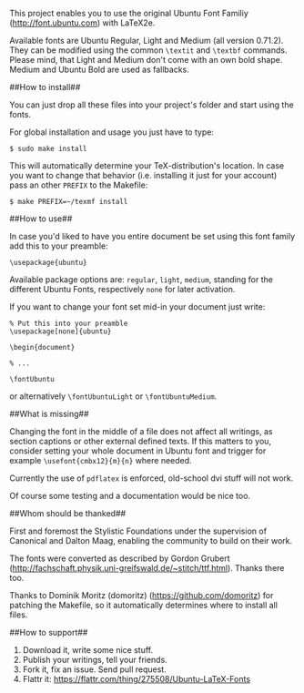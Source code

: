 This project enables you to use the original Ubuntu Font Familiy (http://font.ubuntu.com) with LaTeX2e.

Available fonts are Ubuntu Regular, Light and Medium (all version 0.71.2). They can be modified using the common <code>\\textit</code> and <code>\\textbf</code> commands. Please mind, that Light and Medium don't come with an own bold shape. Medium and Ubuntu Bold are used as fallbacks.

##How to install##

You can just drop all these files into your project's folder and start using the fonts.

For global installation and usage you just have to type:

	$ sudo make install

This will automatically determine your TeX-distribution's location. In case you want to change that behavior (i.e. installing it just for your account) pass an other <code>PREFIX</code> to the Makefile:

	$ make PREFIX=~/texmf install

##How to use##

In case you'd liked to have you entire document be set using this font family add this to your preamble:

	\usepackage{ubuntu}

Available package options are: <code>regular</code>, <code>light</code>, <code>medium</code>, standing for the different Ubuntu Fonts, respectively <code>none</code> for later activation.

If you want to change your font set mid-in your document just write:

	% Put this into your preamble
	\usepackage[none]{ubuntu}
	
	\begin{document}

	% ...

	\fontUbuntu 

or alternatively <code>\fontUbuntuLight</code> or <code>\fontUbuntuMedium</code>.

##What is missing##

Changing the font in the middle of a file does not affect all writings, as section captions or other external defined texts. If this matters to you, consider setting your whole document in Ubuntu font and trigger for example <code>\\usefont{cmbx12}{m}{n}</code> where needed.

Currently the use of <code>pdflatex</code> is enforced, old-school dvi stuff will not work.

Of course some testing and a documentation would be nice too.

##Whom should be thanked##

First and foremost the Stylistic Foundations under the supervision of Canonical and Dalton Maag, enabling the community to build on their work.

The fonts were converted as described by Gordon Grubert (http://fachschaft.physik.uni-greifswald.de/~stitch/ttf.html). Thanks there too.

Thanks to Dominik Moritz (domoritz) (https://github.com/domoritz) for patching the Makefile, so it automatically determines where to install all files.

##How to support##

1) Download it, write some nice stuff.
2) Publish your writings, tell your friends.
3) Fork it, fix an issue. Send pull request.
4) Flattr it: https://flattr.com/thing/275508/Ubuntu-LaTeX-Fonts
